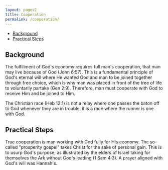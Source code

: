 ```yaml
---
layout: pagev2
title: Cooperation
permalink: /cooperation/
---
```

- [Background](#background)
- [Practical Steps](#practical-steps)

## Background

The fulfillment of God's economy requires full man's cooperation, that man may live because of God (John 6:57). This is a fundamental principle of God's eternal will where He wanted God and man to be joined together through free choice, which is why man was placed in front of the tree of life to voluntarily partake (Gen 2:9). Therefore, man must cooperate with God to receive Him and be joined to Him.

The Christian race (Heb 12:1) is not a relay where one passes the baton off to God whenever they are in trouble, it is a race where the runner is one with God.

## Practical Steps

True cooperation is man working with God fully for His economy. The so-called "prosperity gospel" takes Christ for the sake of personal gain. This is to usurp God's purpose, as illustrated by the elders of Israel taking for themselves the Ark without God's leading (1 Sam 4:3). A prayer aligned with God's will was Hannah's. 